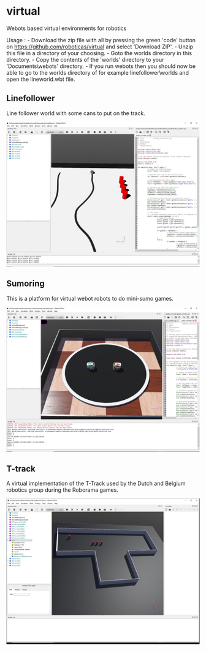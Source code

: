 # virtual
Webots based virtual environments for robotics

Usage : 
	- Download the zip file with all by pressing the green 'code' button on https://github.com/roboticas/virtual and
	  select 'Download ZIP'.
	- Unzip this file in a directory of your choosing.
	- Goto the worlds directory in this directory.
	- Copy the contents of the 'worlds' directory to your 'Documents\webots' directory.
	- If you run webots then you should now be able to go to the worlds directory of for example linefollower\worlds and
	  open the lineworld.wbt file.

## Linefollower
Line follower world with some cans to put on the track.

![Line_Follower](/linefollower.jpg "Linefollower in webots")

## Sumoring
This is a platform for virtual webot robots to do mini-sumo games. 

![Sumo ring](/sumoring.jpg "Sumoring in webots")

## T-track
A virtual implementation of the T-Track used by the Dutch and Belgium robotics group during the Roborama games.

![T-track](/ttrack.jpg "Roborama t-track in webots")

